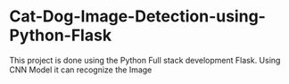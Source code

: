# Cat-Dog-Image-Detection-using-Python-Flask
This project is done using the Python Full stack development Flask. Using CNN Model it can recognize the Image
